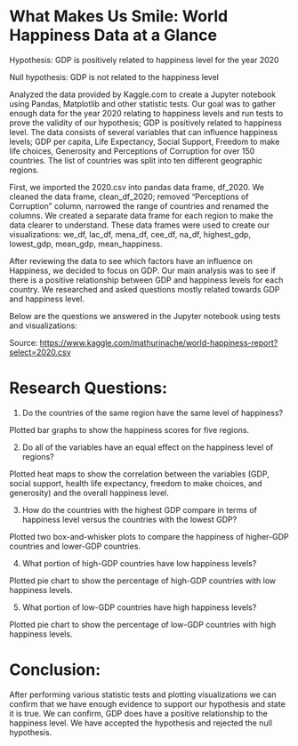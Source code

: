 # What Makes Us Smile: World Happiness Data at a Glance

Hypothesis: GDP is positively related to happiness level for the year 2020

Null hypothesis: GDP is not related to the happiness level

Analyzed the data provided by Kaggle.com to create a Jupyter notebook using Pandas, Matplotlib and other statistic tests. Our goal was to gather enough data for the year 2020 relating to happiness levels and run tests to prove the validity of our hypothesis; GDP is positively related to happiness level. The data consists of several variables that can influence happiness levels; GDP per capita, Life Expectancy, Social Support, Freedom to make life choices, Generosity and Perceptions of Corruption for over 150 countries. The list of countries was split into ten different geographic regions. 

First, we imported the 2020.csv into pandas data frame, df_2020. We cleaned the data frame, clean_df_2020; removed “Perceptions of Corruption” column, narrowed the range of countries and renamed the columns. We created a separate data frame for each region to make the data clearer to understand. These data frames were used to create our visualizations:  we_df, lac_df, mena_df, cee_df, na_df, highest_gdp, lowest_gdp, mean_gdp, mean_happiness.

After reviewing the data to see which factors have an influence on Happiness, we decided to focus on GDP. Our main analysis was to see if there is a positive relationship between GDP and happiness levels for each country. We researched and asked questions mostly related towards GDP and happiness level.


Below are the questions we answered in the Jupyter notebook using tests and visualizations:


Source: https://www.kaggle.com/mathurinache/world-happiness-report?select=2020.csv

# Research Questions:

1. Do the countries of the same region have the same level of happiness?

Plotted bar graphs to show the happiness scores for five regions.

2. Do all of the variables have an equal effect on the happiness level of regions?

Plotted heat maps to show the correlation between the variables (GDP, social support, health life expectancy, freedom to make choices, and generosity) and the overall happiness level. 

3. How do the countries with the highest GDP compare in terms of happiness level versus the countries with the lowest GDP?

Plotted two box-and-whisker plots to compare the happiness of higher-GDP countries and lower-GDP countries.

4. What portion of high-GDP countries have low happiness levels?

Plotted pie chart to show the percentage of high-GDP countries with low happiness levels.

5. What portion of low-GDP countries have high happiness levels?

Plotted pie chart to show the percentage of low-GDP countries with high happiness levels.


# Conclusion:

After performing various statistic tests and plotting visualizations we can confirm that we have enough evidence to support our hypothesis and state it is true. We can confirm, GDP does have a positive relationship to the happiness level. We have accepted the hypothesis and rejected the null hypothesis.



